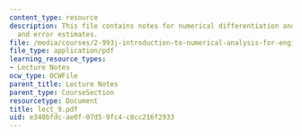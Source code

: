 ```yaml
---
content_type: resource
description: This file contains notes for numerical differentiation and integration,
  and error estimates.
file: /media/courses/2-993j-introduction-to-numerical-analysis-for-engineering-13-002j-spring-2005/e340bfdcae0f07d59fc4c8cc216f2933_lect_9.pdf
file_type: application/pdf
learning_resource_types:
- Lecture Notes
ocw_type: OCWFile
parent_title: Lecture Notes
parent_type: CourseSection
resourcetype: Document
title: lect_9.pdf
uid: e340bfdc-ae0f-07d5-9fc4-c8cc216f2933
---
```

